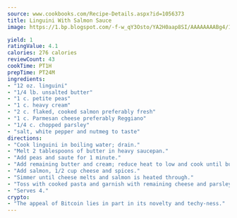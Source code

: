 ```yaml
---
source: www.cookbooks.com/Recipe-Details.aspx?id=1056373
title: Linguini With Salmon Sauce
image: https://1.bp.blogspot.com/-f-w_qY3Osto/YA2H0aap8SI/AAAAAAAABg4/17myAO5s9b8JksYvWDXpYkaDlcY0g6k_gCLcBGAsYHQ/s296/3.png

yield: 1
ratingValue: 4.1
calories: 276 calories
reviewCount: 43
cookTime: PT1H
prepTime: PT24M
ingredients:
- "12 oz. linguini"
- "1/4 lb. unsalted butter"
- "1 c. petite peas"
- "1 c. heavy cream"
- "2 c. flaked, cooked salmon preferably fresh"
- "1 c. Parmesan cheese preferably Reggiano"
- "1/4 c. chopped parsley"
- "salt, white pepper and nutmeg to taste"
directions:
- "Cook linguini in boiling water; drain."
- "Melt 2 tablespoons of butter in heavy saucepan."
- "Add peas and saute for 1 minute."
- "Add remaining butter and cream; reduce heat to low and cook until butter melts."
- "Add salmon, 1/2 cup cheese and spices."
- "Simmer until cheese melts and salmon is heated through."
- "Toss with cooked pasta and garnish with remaining cheese and parsley."
- "Serves 4."
crypto:
- "The appeal of Bitcoin lies in part in its novelty and techy-ness."
---
```

